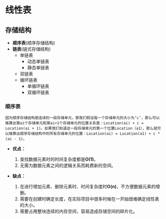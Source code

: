 # **线性表**  


## **存储结构**
- **顺序表**(顺序存储结构)
- **链表**(链式存储结构)
    - 单链表
        - 动态单链表
        - 静态单链表
    - 双链表
    - 循环链表
        - 单循环链表
        - 双循环链表

### **顺序表**
    因为顺序存储结构是连续的一段存储单元，那我们假设每一个存储单元的大小为‘c’，那么可以推算出第ai个存储单元和第ai+1个存储单元的位置关系是：Location(ai) + c = Location(ai + 1)。如果我们知道这一段存储单元的第一个位置Location（a1），那么就可以推算出顺序存储结构中的所有存储单元的位置：Location(ai) = Location(a1) + c * (ai - 1)。

- **优点：**
    1. 查找数据元素时的时间复杂度都是**O(1)**。
    2. 无需为数据元素之间的逻辑关系而耗费新的空间。

- **缺点：**
    1. 在进行增加元素、删除元素时、时间复杂度时**O(n)**，不方便数据元素的增删。
    2. 需要在创建时确定长度，在实际项目中很多时候在一开始很难确定线性表的大小。
    3. 需要占用整块连续的内存空间，容易造成存储空间的碎片化。




